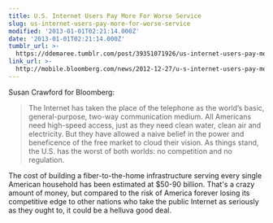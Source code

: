 ```yaml
---
title: U.S. Internet Users Pay More For Worse Service
slug: us-internet-users-pay-more-for-worse-service
modified: '2013-01-01T02:21:14.000Z'
date: '2013-01-01T02:21:14.000Z'
tumblr_url: >-
  https://ddemaree.tumblr.com/post/39351071926/us-internet-users-pay-more-for-worse-service
link_url: >-
  http://mobile.bloomberg.com/news/2012-12-27/u-s-internet-users-pay-more-for-slower-service.html
---
```

Susan Crawford for Bloomberg:

> The Internet has taken the place of the telephone as the world’s basic, general-purpose, two-way communication medium. All Americans need high-speed access, just as they need clean water, clean air and electricity. But they have allowed a naive belief in the power and beneficence of the free market to cloud their vision. As things stand, the U.S. has the worst of both worlds: no competition and no regulation.

The cost of building a fiber-to-the-home infrastructure serving every single American household has been estimated at $50-90 billion. That's a crazy amount of money, but compared to the risk of America forever losing its competitive edge to other nations who take the public Internet as seriously as they ought to, it could be a helluva good deal.
